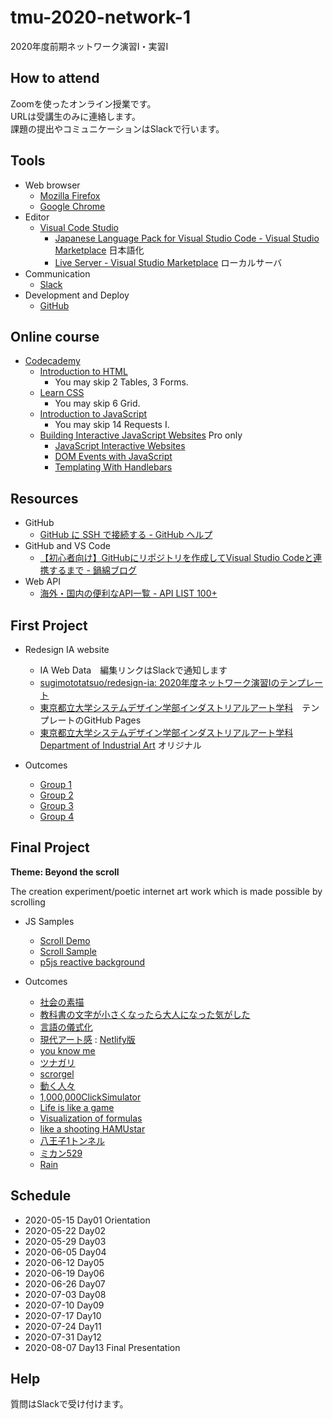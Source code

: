 # tmu-2020-network-1
2020年度前期ネットワーク演習I・実習I

## How to attend

Zoomを使ったオンライン授業です。  
URLは受講生のみに連絡します。  
課題の提出やコミュニケーションはSlackで行います。

## Tools

- Web browser
  - [Mozilla Firefox](https://www.mozilla.org/ja/firefox/)
  - [Google Chrome](https://www.google.co.jp/chrome/)
- Editor
  - [Visual Code Studio](https://code.visualstudio.com/)
    - [Japanese Language Pack for Visual Studio Code - Visual Studio Marketplace](https://marketplace.visualstudio.com/items?itemName=MS-CEINTL.vscode-language-pack-ja) 日本語化
    - [Live Server - Visual Studio Marketplace](https://marketplace.visualstudio.com/items?itemName=ritwickdey.LiveServer) ローカルサーバ
- Communication
  - [Slack](https://slack.com/)
- Development and Deploy
  - [GitHub](https://github.com/)
  
## Online course

- [Codecademy](https://www.codecademy.com/)
  - [Introduction to HTML](https://www.codecademy.com/learn/learn-html)
      - You may skip 2 Tables, 3 Forms.
  - [Learn CSS](https://www.codecademy.com/learn/learn-css)
      - You may skip 6 Grid.
  - [Introduction to JavaScript](https://www.codecademy.com/learn/introduction-to-javascript)
      - You may skip 14 Requests I.
  - [Building Interactive JavaScript Websites](https://www.codecademy.com/learn/build-interactive-websites) Pro only
     - [JavaScript Interactive Websites](https://www.codecademy.com/learn/build-interactive-websites/modules/web-dev-interactive-websites)
     - [DOM Events with JavaScript](https://www.codecademy.com/learn/build-interactive-websites/modules/dom-javascript-events)
     - [Templating With Handlebars](https://www.codecademy.com/learn/build-interactive-websites/modules/templating-with-handlebars)
## Resources

- GitHub
  - [GitHub に SSH で接続する - GitHub ヘルプ](https://help.github.com/ja/github/authenticating-to-github/connecting-to-github-with-ssh)
- GitHub and VS Code
  - [【初心者向け】GitHubにリポジトリを作成してVisual Studio Codeと連携するまで - 鍋綿ブログ](https://www.micknabewata.com/entry/github/vscode-sync)
- Web API
  - [海外・国内の便利なAPI一覧 - API LIST 100+](http://smsurf.app-rox.com/api/)

## First Project

- Redesign IA website
  - IA Web Data　編集リンクはSlackで通知します
  - [sugimototatsuo/redesign-ia: 2020年度ネットワーク演習Iのテンプレート](https://github.com/sugimototatsuo/redesign-ia/)
  - [東京都立大学システムデザイン学部インダストリアルアート学科](https://sugimototatsuo.github.io/redesign-ia/)　テンプレートのGitHub Pages
  - [東京都立大学システムデザイン学部インダストリアルアート学科 Department of Industrial Art](http://industrial-art.sd.tmu.ac.jp/) オリジナル

- Outcomes
  - [Group 1](https://malt-moruto.github.io/redesign-ia/)
  - [Group 2](https://taiki4532.github.io/redesign-ia/)
  - [Group 3](https://sumikko-mountain.github.io/redesign-ia/)
  - [Group 4](https://hitomi-neko.github.io/redesign-ia/)
  
## Final Project

__Theme: Beyond the scroll__

The creation experiment/poetic internet art work which is made possible by scrolling 

- JS Samples
  - [Scroll Demo](https://codepen.io/sugi2000/pen/pogxQWQ)
  - [Scroll Sample](https://codepen.io/sugi2000/pen/zYrbwjo)
  - [p5js reactive background](https://codepen.io/sugi2000/pen/MWKrOpV)

- Outcomes
  - [社会の素描](https://hitomi-neko.github.io/lifeOf/)
  - [教科書の文字が小さくなったら大人になった気がした](https://sumikko-mountain.github.io/aging-senses-of-letters-and-time/)
  - [言語の儀式化](https://taiki4532.github.io/Beyond_the_scroll/)
  - [現代アート感](https://hiromi-mitsuoka.github.io/scrollShader/) : [Netlify版](https://musing-goldberg-ade842.netlify.app)
  - [you know me](https://nagisa-mashima.github.io/Beyond-the-scroll/)
  - [ツナガリ](https://malt-moruto.github.io/scroll/)
  - [scrorgel](https://junna-oikawa.github.io/BeyondTheScroll/)
  - [動く人々](https://n-syk.github.io/beyond-the-scroll/)
  - [1,000,000ClickSimulator](https://kominamiyuto.github.io/InternetB/)
  - [Life is like a game](https://moeco09.github.io/zinseigame/)
  - [Visualization of formulas](https://kom-shin.github.io/visualizingFarmulas/)
  - [like a shooting HAMUstar](https://rinakoa.github.io/network_2020zenki/)
  - [八王子1トンネル](https://yukikoyama0000.github.io/)
  - [ミカン529](https://momoko-harada.github.io/BeyondTheScroll/)
  - [Rain](https://hika-triangle.github.io/BeyondTheScroll/)

## Schedule

- 2020-05-15 Day01 Orientation
- 2020-05-22 Day02
- 2020-05-29 Day03
- 2020-06-05 Day04
- 2020-06-12 Day05
- 2020-06-19 Day06
- 2020-06-26 Day07
- 2020-07-03 Day08
- 2020-07-10 Day09
- 2020-07-17 Day10
- 2020-07-24 Day11
- 2020-07-31 Day12
- 2020-08-07 Day13 Final Presentation

## Help

質問はSlackで受け付けます。
